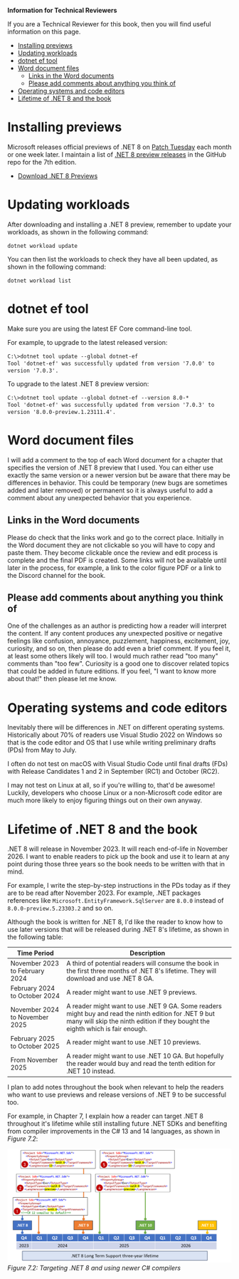 **Information for Technical Reviewers**

If you are a Technical Reviewer for this book, then you will find useful information on this page.

- [Installing previews](#installing-previews)
- [Updating workloads](#updating-workloads)
- [dotnet ef tool](#dotnet-ef-tool)
- [Word document files](#word-document-files)
  - [Links in the Word documents](#links-in-the-word-documents)
  - [Please add comments about anything you think of](#please-add-comments-about-anything-you-think-of)
- [Operating systems and code editors](#operating-systems-and-code-editors)
- [Lifetime of .NET 8 and the book](#lifetime-of-net-8-and-the-book)


# Installing previews

Microsoft releases official previews of .NET 8 on [Patch Tuesday](https://en.wikipedia.org/wiki/Patch_Tuesday) each month or one week later. I maintain a list of [.NET 8 preview releases](https://github.com/markjprice/cs11dotnet7/blob/main/docs/dotnet8.md) in the GitHub repo for the 7th edition.

- [Download .NET 8 Previews](https://dotnet.microsoft.com/en-us/download/dotnet/8.0)

# Updating workloads

After downloading and installing a .NET 8 preview, remember to update your workloads, as shown in the following command:
```
dotnet workload update
```

You can then list the workloads to check they have all been updated, as shown in the following command:
```
dotnet workload list
```

# dotnet ef tool

Make sure you are using the latest EF Core command-line tool. 

For example, to upgrade to the latest released version:
```
C:\>dotnet tool update --global dotnet-ef
Tool 'dotnet-ef' was successfully updated from version '7.0.0' to version '7.0.3'.
```

To upgrade to the latest .NET 8 preview version:
```
C:\>dotnet tool update --global dotnet-ef --version 8.0-*
Tool 'dotnet-ef' was successfully updated from version '7.0.3' to version '8.0.0-preview.1.23111.4'.
```

# Word document files

I will add a comment to the top of each Word document for a chapter that specifies the version of .NET 8 preview that I used. You can either use exactly the same version or a newer version but be aware that there may be differences in behavior. This could be temporary (new bugs are sometimes added and later removed) or permanent so it is always useful to add a comment about any unexpected behavior that you experience. 

## Links in the Word documents

Please do check that the links work and go to the correct place. Initially in the Word document they are not clickable so you will have to copy and paste them. They become clickable once the review and edit process is complete and the final PDF is created. Some links will not be available until later in the process, for example, a link to the color figure PDF or a link to the Discord channel for the book.

## Please add comments about anything you think of

One of the challenges as an author is predicting how a reader will interpret the content. If any content produces any unexpected positive or negative feelings like confusion, annoyance, puzzlement, happiness, excitement, joy, curiosity, and so on, then please do add even a brief comment. If you feel it, at least some others likely will too. I would much rather read "too many" comments than "too few". Curiosity is a good one to discover related topics that could be added in future editions. If you feel, "I want to know more about that!" then please let me know.

# Operating systems and code editors

Inevitably there will be differences in .NET on different operating systems. Historically about 70% of readers use Visual Studio 2022 on Windows so that is the code editor and OS that I use while writing preliminary drafts (PDs) from May to July. 

I often do not test on macOS with Visual Studio Code until final drafts (FDs) with Release Candidates 1 and 2 in September (RC1) and October (RC2). 

I may not test on Linux at all, so if you're willing to, that'd be awesome! Luckily, developers who choose Linux or a non-Microsoft code editor are much more likely to enjoy figuring things out on their own anyway.

# Lifetime of .NET 8 and the book

.NET 8 will release in November 2023. It will reach end-of-life in November 2026. I want to enable readers to pick up the book and use it to learn at any point during those three years so the book needs to be written with that in mind. 

For example, I write the step-by-step instructions in the PDs today as if they are to be read after November 2023. For example, .NET packages references like `Microsoft.EntityFramework.SqlServer` are `8.0.0` instead of `8.0.0-preview.5.23303.2` and so on. 

Although the book is written for .NET 8, I'd like the reader to know how to use later versions that will be released during .NET 8's lifetime, as shown in the following table:

|Time Period|Description|
|---|---|
|November 2023 to February 2024|A third of potential readers will consume the book in the first three months of .NET 8's lifetime. They will download and use .NET 8 GA.|
|February 2024 to October 2024|A reader might want to use .NET 9 previews.|
|November 2024 to November 2025|A reader might want to use .NET 9 GA. Some readers might buy and read the ninth edition for .NET 9 but many will skip the ninth edition if they bought the eighth which is fair enough.|
|February 2025 to October 2025|A reader might want to use .NET 10 previews.|
|From November 2025|A reader might want to use .NET 10 GA. But hopefully the reader would buy and read the tenth edition for .NET 10 instead.|

I plan to add notes throughout the book when relevant to help the readers who want to use previews and release versions of .NET 9 to be successful too.

For example, in Chapter 7, I explain how a reader can target .NET 8 throughout it's lifetime while still installing future .NET SDKs and benefiting from compiler improvements in the C# 13 and 14 languages, as shown in *Figure 7.2*:

![Figure 7.2](assets/B19586_07_02.png)
*Figure 7.2: Targeting .NET 8 and using newer C# compilers*
